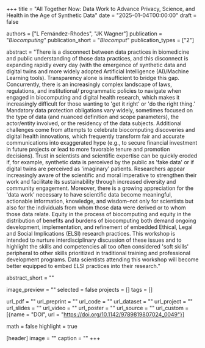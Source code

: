 +++
title = "All Together Now: Data Work to Advance Privacy, Science, and Health in the Age of Synthetic Data"
date = "2025-01-04T00:00:00"
draft = false

authors = ["L Fernández-Rhodes", "JK Wagner"]
publication = "_Biocomputing_"
publication_short = "_Biocomput_"
publication_types = ["2"]

abstract = "There is a disconnect between data practices in biomedicine and public understanding of those data practices, and this disconnect is expanding rapidly every day (with the emergence of synthetic data and digital twins and more widely adopted Artificial Intelligence (AI)/Machine Learning tools). Transparency alone is insufficient to bridge this gap. Concurrently, there is an increasingly complex landscape of laws, regulations, and institutional/ programmatic policies to navigate when engaged in biocomputing and digital health research, which makes it increasingly difficult for those wanting to 'get it right' or 'do the right thing.' Mandatory data protection obligations vary widely, sometimes focused on the type of data (and nuanced definition and scope parameters), the actor/entity involved, or the residency of the data subjects. Additional challenges come from attempts to celebrate biocomputing discoveries and digital health innovations, which frequently transform fair and accurate communications into exaggerated hype (e.g., to secure financial investment in future projects or lead to more favorable tenure and promotion decisions). Trust in scientists and scientific expertise can be quickly eroded if, for example, synthetic data is perceived by the public as 'fake data' or if digital twins are perceived as 'imaginary' patients. Researchers appear increasingly aware of the scientific and moral imperative to strengthen their work and facilitate its sustainability through increased diversity and community engagement. Moreover, there is a growing appreciation for the 'data work' necessary to have scientific data become meaningful, actionable information, knowledge, and wisdom–not only for scientists but also for the individuals from whom those data were derived or to whom those data relate. Equity in the process of biocomputing and equity in the distribution of benefits and burdens of biocomputing both demand ongoing development, implementation, and refinement of embedded Ethical, Legal and Social Implications (ELSI) research practices. This workshop is intended to nurture interdisciplinary discussion of these issues and to highlight the skills and competencies all too often considered 'soft skills' peripheral to other skills prioritized in traditional training and professional development programs. Data scientists attending this workshop will become better equipped to embed ELSI practices into their research."

abstract_short = ""

image_preview = ""
selected = false
projects = []
tags = []

url_pdf = ""
url_preprint = ""
url_code = ""
url_dataset = ""
url_project = ""
url_slides = ""
url_video = ""
url_poster = ""
url_source = ""
url_custom = [{name = "DOI", url = "https://doi.org/10.1142/9789819807024_0049"}]

math = false
highlight = true

[header]
image = ""
caption = ""
+++
